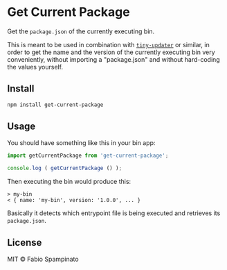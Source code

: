 # Get Current Package

Get the `package.json` of the currently executing bin.

This is meant to be used in combination with [`tiny-updater`](https://github.com/fabiospampinato/tiny-updater) or similar, in order to get the name and the version of the currently executing bin very conveniently, without importing a "package.json" and without hard-coding the values yourself.

## Install

```sh
npm install get-current-package
```

## Usage

You should have something like this in your bin app:

```ts
import getCurrentPackage from 'get-current-package';

console.log ( getCurrentPackage () );
```

Then executing the bin would produce this:

```
> my-bin
< { name: 'my-bin', version: '1.0.0', ... }
```

Basically it detects which entrypoint file is being executed and retrieves its `package.json`.

## License

MIT © Fabio Spampinato
